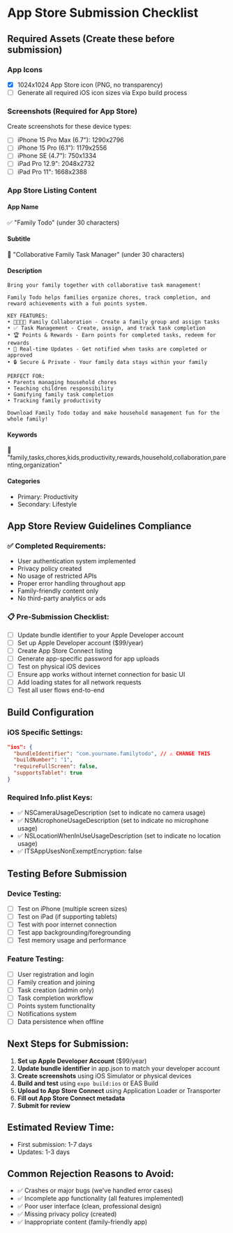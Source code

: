 # App Store Submission Checklist

## Required Assets (Create these before submission)

### App Icons

- [x] 1024x1024 App Store icon (PNG, no transparency)
- [ ] Generate all required iOS icon sizes via Expo build process

### Screenshots (Required for App Store)

Create screenshots for these device types:

- [ ] iPhone 15 Pro Max (6.7"): 1290x2796
- [ ] iPhone 15 Pro (6.1"): 1179x2556
- [ ] iPhone SE (4.7"): 750x1334
- [ ] iPad Pro 12.9": 2048x2732
- [ ] iPad Pro 11": 1668x2388

### App Store Listing Content

#### App Name

✅ "Family Todo" (under 30 characters)

#### Subtitle

📝 "Collaborative Family Task Manager" (under 30 characters)

#### Description

```
Bring your family together with collaborative task management!

Family Todo helps families organize chores, track completion, and reward achievements with a fun points system.

KEY FEATURES:
• 👨‍👩‍👧‍👦 Family Collaboration - Create a family group and assign tasks
• ✅ Task Management - Create, assign, and track task completion
• 🏆 Points & Rewards - Earn points for completed tasks, redeem for rewards
• 📱 Real-time Updates - Get notified when tasks are completed or approved
• 🔒 Secure & Private - Your family data stays within your family

PERFECT FOR:
• Parents managing household chores
• Teaching children responsibility
• Gamifying family task completion
• Tracking family productivity

Download Family Todo today and make household management fun for the whole family!
```

#### Keywords

📝 "family,tasks,chores,kids,productivity,rewards,household,collaboration,parenting,organization"

#### Categories

- Primary: Productivity
- Secondary: Lifestyle

## App Store Review Guidelines Compliance

### ✅ Completed Requirements:

- User authentication system implemented
- Privacy policy created
- No usage of restricted APIs
- Proper error handling throughout app
- Family-friendly content only
- No third-party analytics or ads

### 📋 Pre-Submission Checklist:

- [ ] Update bundle identifier to your Apple Developer account
- [ ] Set up Apple Developer account ($99/year)
- [ ] Create App Store Connect listing
- [ ] Generate app-specific password for app uploads
- [ ] Test on physical iOS devices
- [ ] Ensure app works without internet connection for basic UI
- [ ] Add loading states for all network requests
- [ ] Test all user flows end-to-end

## Build Configuration

### iOS Specific Settings:

```json
"ios": {
  "bundleIdentifier": "com.yourname.familytodo", // ⚠️ CHANGE THIS
  "buildNumber": "1",
  "requireFullScreen": false,
  "supportsTablet": true
}
```

### Required Info.plist Keys:

- ✅ NSCameraUsageDescription (set to indicate no camera usage)
- ✅ NSMicrophoneUsageDescription (set to indicate no microphone usage)
- ✅ NSLocationWhenInUseUsageDescription (set to indicate no location usage)
- ✅ ITSAppUsesNonExemptEncryption: false

## Testing Before Submission

### Device Testing:

- [ ] Test on iPhone (multiple screen sizes)
- [ ] Test on iPad (if supporting tablets)
- [ ] Test with poor internet connection
- [ ] Test app backgrounding/foregrounding
- [ ] Test memory usage and performance

### Feature Testing:

- [ ] User registration and login
- [ ] Family creation and joining
- [ ] Task creation (admin only)
- [ ] Task completion workflow
- [ ] Points system functionality
- [ ] Notifications system
- [ ] Data persistence when offline

## Next Steps for Submission:

1. **Set up Apple Developer Account** ($99/year)
2. **Update bundle identifier** in app.json to match your developer account
3. **Create screenshots** using iOS Simulator or physical devices
4. **Build and test** using `expo build:ios` or EAS Build
5. **Upload to App Store Connect** using Application Loader or Transporter
6. **Fill out App Store Connect metadata**
7. **Submit for review**

## Estimated Review Time:

- First submission: 1-7 days
- Updates: 1-3 days

## Common Rejection Reasons to Avoid:

- ✅ Crashes or major bugs (we've handled error cases)
- ✅ Incomplete app functionality (all features implemented)
- ✅ Poor user interface (clean, professional design)
- ✅ Missing privacy policy (created)
- ✅ Inappropriate content (family-friendly app)

